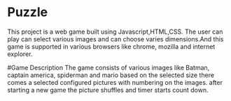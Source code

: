 # Puzzle
This project is a web game built using Javascript,HTML,CSS. The user can play can select various images and can choose varies dimensions.And this game is supported in various browsers like chrome, mozilla and internet explorer. 

#Game Description
The game consists of various images like Batman, captain america, spiderman and mario based on the selected size there comes a selected configured pictures with numbering on the images. after starting a new game the picture shuffles and timer starts count down.

